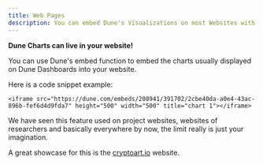 ```yaml
---
title: Web Pages
description: You can embed Dune's Visualizations on most Websites with ease.
---
```


**Dune Charts can live in your website!**

You can use Dune's embed function to embed the charts usually displayed on Dune Dashboards into your website.

Here is a code snippet example:

`<iframe src="https://dune.com/embeds/208941/391702/2cbe40da-a0e4-43ac-896b-fef6d4d9fda7" height="500" width="500" title="chart 1"></iframe>`

We have seen this feature used on project websites, websites of researchers and basically everywhere by now, the limit really is just your imagination.

A great showcase for this is the [cryptoart.io](https://cryptoart.io/data) website.





